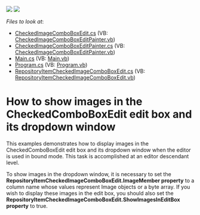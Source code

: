 <!-- default badges list -->
[![](https://img.shields.io/badge/Open_in_DevExpress_Support_Center-FF7200?style=flat-square&logo=DevExpress&logoColor=white)](https://supportcenter.devexpress.com/ticket/details/E2804)
[![](https://img.shields.io/badge/📖_How_to_use_DevExpress_Examples-e9f6fc?style=flat-square)](https://docs.devexpress.com/GeneralInformation/403183)
<!-- default badges end -->
<!-- default file list -->
*Files to look at*:

* [CheckedImageComboBoxEdit.cs](./CS/WindowsApplication3/CheckedImageComboBoxEdit.cs) (VB: [CheckedImageComboBoxEditPainter.vb](./VB/WindowsApplication3/CheckedImageComboBoxEditPainter.vb))
* [CheckedImageComboBoxEditPainter.cs](./CS/WindowsApplication3/CheckedImageComboBoxEditPainter.cs) (VB: [CheckedImageComboBoxEditPainter.vb](./VB/WindowsApplication3/CheckedImageComboBoxEditPainter.vb))
* [Main.cs](./CS/WindowsApplication3/Main.cs) (VB: [Main.vb](./VB/WindowsApplication3/Main.vb))
* [Program.cs](./CS/WindowsApplication3/Program.cs) (VB: [Program.vb](./VB/WindowsApplication3/Program.vb))
* [RepositoryItemCheckedImageComboBoxEdit.cs](./CS/WindowsApplication3/RepositoryItemCheckedImageComboBoxEdit.cs) (VB: [RepositoryItemCheckedImageComboBoxEdit.vb](./VB/WindowsApplication3/RepositoryItemCheckedImageComboBoxEdit.vb))
<!-- default file list end -->
# How to show images in the CheckedComboBoxEdit edit box and its dropdown window


<p>This examples demonstrates how to display images in the CheckedComboBoxEdit edit box and its dropdown window when the editor is used in bound mode. This task is accomplished at an editor descendant level. </p><p>To show images in the dropdown window, it is necessary to set the <strong>RepositoryItemCheckedImageComboBoxEdit.ImageMember property</strong> to a column name whose values represent Image objects or a byte array. If you wish to display these images in the edit box, you should also set the <strong>RepositoryItemCheckedImageComboBoxEdit.ShowImagesInEditBox pro</strong><strong>p</strong><strong>erty</strong> to true.</p>

<br/>


